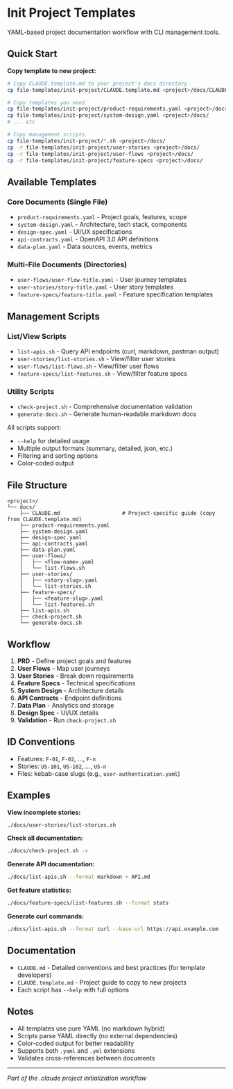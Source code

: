 # Init Project Templates

YAML-based project documentation workflow with CLI management tools.

## Quick Start

**Copy template to new project:**
```bash
# Copy CLAUDE.template.md to your project's docs directory
cp file-templates/init-project/CLAUDE.template.md <project>/docs/CLAUDE.md

# Copy templates you need
cp file-templates/init-project/product-requirements.yaml <project>/docs/
cp file-templates/init-project/system-design.yaml <project>/docs/
# ... etc

# Copy management scripts
cp file-templates/init-project/*.sh <project>/docs/
cp -r file-templates/init-project/user-stories <project>/docs/
cp -r file-templates/init-project/user-flows <project>/docs/
cp -r file-templates/init-project/feature-specs <project>/docs/
```

## Available Templates

### Core Documents (Single File)
- `product-requirements.yaml` - Project goals, features, scope
- `system-design.yaml` - Architecture, tech stack, components
- `design-spec.yaml` - UI/UX specifications
- `api-contracts.yaml` - OpenAPI 3.0 API definitions
- `data-plan.yaml` - Data sources, events, metrics

### Multi-File Documents (Directories)
- `user-flows/user-flow-title.yaml` - User journey templates
- `user-stories/story-title.yaml` - User story templates
- `feature-specs/feature-title.yaml` - Feature specification templates

## Management Scripts

### List/View Scripts
- `list-apis.sh` - Query API endpoints (curl, markdown, postman output)
- `user-stories/list-stories.sh` - View/filter user stories
- `user-flows/list-flows.sh` - View/filter user flows
- `feature-specs/list-features.sh` - View/filter feature specs

### Utility Scripts
- `check-project.sh` - Comprehensive documentation validation
- `generate-docs.sh` - Generate human-readable markdown docs

All scripts support:
- `--help` for detailed usage
- Multiple output formats (summary, detailed, json, etc.)
- Filtering and sorting options
- Color-coded output

## File Structure

```
<project>/
└── docs/
    ├── CLAUDE.md                    # Project-specific guide (copy from CLAUDE.template.md)
    ├── product-requirements.yaml
    ├── system-design.yaml
    ├── design-spec.yaml
    ├── api-contracts.yaml
    ├── data-plan.yaml
    ├── user-flows/
    │   ├── <flow-name>.yaml
    │   └── list-flows.sh
    ├── user-stories/
    │   ├── <story-slug>.yaml
    │   └── list-stories.sh
    ├── feature-specs/
    │   ├── <feature-slug>.yaml
    │   └── list-features.sh
    ├── list-apis.sh
    ├── check-project.sh
    └── generate-docs.sh
```

## Workflow

1. **PRD** - Define project goals and features
2. **User Flows** - Map user journeys
3. **User Stories** - Break down requirements
4. **Feature Specs** - Technical specifications
5. **System Design** - Architecture details
6. **API Contracts** - Endpoint definitions
7. **Data Plan** - Analytics and storage
8. **Design Spec** - UI/UX details
9. **Validation** - Run `check-project.sh`

## ID Conventions

- Features: `F-01`, `F-02`, ..., `F-n`
- Stories: `US-101`, `US-102`, ..., `US-n`
- Files: kebab-case slugs (e.g., `user-authentication.yaml`)

## Examples

**View incomplete stories:**
```bash
./docs/user-stories/list-stories.sh
```

**Check all documentation:**
```bash
./docs/check-project.sh -v
```

**Generate API documentation:**
```bash
./docs/list-apis.sh --format markdown > API.md
```

**Get feature statistics:**
```bash
./docs/feature-specs/list-features.sh --format stats
```

**Generate curl commands:**
```bash
./docs/list-apis.sh --format curl --base-url https://api.example.com
```

## Documentation

- `CLAUDE.md` - Detailed conventions and best practices (for template developers)
- `CLAUDE.template.md` - Project guide to copy to new projects
- Each script has `--help` with full options

## Notes

- All templates use pure YAML (no markdown hybrid)
- Scripts parse YAML directly (no external dependencies)
- Color-coded output for better readability
- Supports both `.yaml` and `.yml` extensions
- Validates cross-references between documents

---

*Part of the .claude project initialization workflow*

